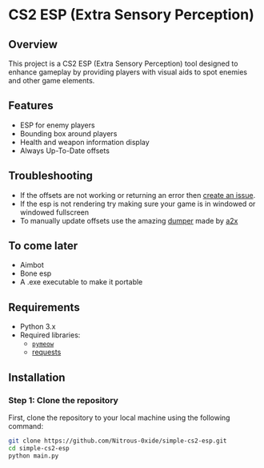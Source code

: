 # CS2 ESP (Extra Sensory Perception)

## Overview
This project is a CS2 ESP (Extra Sensory Perception) tool designed to enhance gameplay by providing players with visual aids to spot enemies and other game elements. 

## Features
- ESP for enemy players
- Bounding box around players
- Health and weapon information display
- Always Up-To-Date offsets

## Troubleshooting
- If the offsets are not working or returning an error then [create an issue](https://github.com/Nitrous-0xide/cs2-esp/issues).
- If the esp is not rendering try making sure your game is in windowed or windowed fullscreen
- To manually update offsets use the amazing [dumper](https://github.com/a2x/cs2-dumper/releases/tag/0.1.2) made by [a2x](https://github.com/a2x/)

## To come later
- Aimbot
- Bone esp
- A .exe executable to make it portable

## Requirements
- Python 3.x
- Required libraries:
  - [`pymeow`](https://github.com/qb-0/pyMeow)
  - [requests](https://pypi.org/project/requests/)
 

## Installation

### Step 1: Clone the repository
First, clone the repository to your local machine using the following command:

```bash
git clone https://github.com/Nitrous-0xide/simple-cs2-esp.git
cd simple-cs2-esp
python main.py
